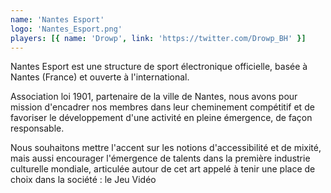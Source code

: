 ```yaml
---
name: 'Nantes Esport'
logo: 'Nantes_Esport.png'
players: [{ name: 'Drowp', link: 'https://twitter.com/Drowp_BH' }]
---
```


Nantes Esport est une structure de sport électronique officielle, basée à Nantes (France) et ouverte à l'international.

Association loi 1901, partenaire de la ville de Nantes, nous avons pour mission d'encadrer nos membres dans leur cheminement compétitif et de favoriser le développement d'une activité en pleine émergence, de façon responsable.

Nous souhaitons mettre l'accent sur les notions d'accessibilité et de mixité, mais aussi encourager l'émergence de talents dans la première industrie culturelle mondiale, articulée autour de cet art appelé à tenir une place de choix dans la société : le Jeu Vidéo
